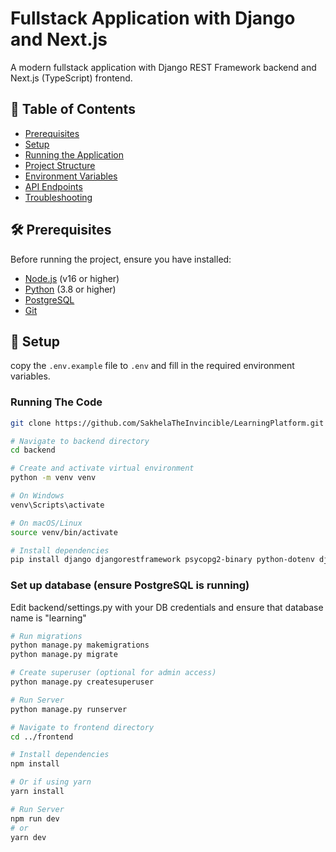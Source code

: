 # Fullstack Application with Django and Next.js

A modern fullstack application with Django REST Framework backend and Next.js (TypeScript) frontend.

## 📌 Table of Contents
- [Prerequisites](#-prerequisites)
- [Setup](#-setup)
- [Running the Application](#-running-the-application)
- [Project Structure](#-project-structure)
- [Environment Variables](#-environment-variables)
- [API Endpoints](#-api-endpoints)
- [Troubleshooting](#-troubleshooting)

## 🛠 Prerequisites

Before running the project, ensure you have installed:

- [Node.js](https://nodejs.org/) (v16 or higher)
- [Python](https://www.python.org/downloads/) (3.8 or higher)
- [PostgreSQL](https://www.postgresql.org/download/)
- [Git](https://git-scm.com/downloads)

## 🚀 Setup

copy the `.env.example` file to `.env` and fill in the required environment variables.

### Running The Code
```bash
git clone https://github.com/SakhelaTheInvincible/LearningPlatform.git

# Navigate to backend directory
cd backend

# Create and activate virtual environment
python -m venv venv

# On Windows
venv\Scripts\activate

# On macOS/Linux
source venv/bin/activate

# Install dependencies
pip install django djangorestframework psycopg2-binary python-dotenv django-cors-headers openai
```

### Set up database (ensure PostgreSQL is running)
Edit backend/settings.py with your DB credentials and ensure that database name is "learning"

```bash
# Run migrations
python manage.py makemigrations
python manage.py migrate

# Create superuser (optional for admin access)
python manage.py createsuperuser

# Run Server
python manage.py runserver

# Navigate to frontend directory
cd ../frontend

# Install dependencies
npm install

# Or if using yarn
yarn install

# Run Server
npm run dev
# or
yarn dev
```

